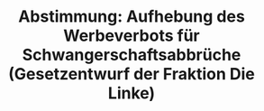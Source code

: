 ---
abstimmung:
  abstimmung: 4
  bundestagssitzung: 83
  legislaturperiode: 19
categories:
- Todo
data:
- title: Abstimmungsergebnis 20190221_4-data.pdf
  url: /res/2021-btw/abstimmungsergebnisse/20190221_4-data.pdf
- title: Abstimmungsergebnis 20190221_4_xls-data.xls
  url: /res/2021-btw/abstimmungsergebnisse/20190221_4_xls-data.xls
- title: Abstimmungsergebnis 20190221_4_xls-datacsv
  url: /res/2021-btw/abstimmungsergebnisse/csv/20190221_4_xls-datacsv
ergebnis:
  afd:
    enthaltung: 0
    gesamt: 91
    ja: 0
    nein: 76
    nichtabgegeben: 15
    ungueltig: 0
  bü90/gr:
    enthaltung: 0
    gesamt: 67
    ja: 65
    nein: 0
    nichtabgegeben: 2
    ungueltig: 0
  cdu/csu:
    enthaltung: 0
    gesamt: 246
    ja: 0
    nein: 232
    nichtabgegeben: 14
    ungueltig: 0
  die linke.:
    enthaltung: 0
    gesamt: 69
    ja: 62
    nein: 0
    nichtabgegeben: 7
    ungueltig: 0
  fdp:
    enthaltung: 5
    gesamt: 80
    ja: 56
    nein: 12
    nichtabgegeben: 7
    ungueltig: 0
  file: 20190221_4_xls-data.xls
  fraktionslos:
    enthaltung: 1
    gesamt: 4
    ja: 0
    nein: 0
    nichtabgegeben: 3
    ungueltig: 0
  spd:
    enthaltung: 0
    gesamt: 152
    ja: 1
    nein: 140
    nichtabgegeben: 11
    ungueltig: 0
layout: abstimmung
links:
- title: Link zu bundestag.de
  url: https://www.bundestag.de/parlament/plenum/abstimmung/abstimmung?id=581
preview: 'Deutscher Bundestag


  83. Sitzung des Deutschen Bundestages

  am Donnerstag, 21. Februar 2019


  Endgültiges Ergebnis der Namentlichen Abstimmung Nr. 4


  Gesetzentwurf der Abgeordneten Cornelia Möhring, Christine Buchholz, Doris Achelwilm,

  weiterer Abgeordneter und der Fraktion DIE LINKE.

  Entwurf eines Gesetzes zur Änderung des Strafgesetzbuches - Aufhebung des Werbeverbots

  für Schwangerschaftsabbrüche

  Drucksachen 19/93 und 19/7965'
tags:
- Todo
title: 'Abstimmung: Aufhebung des Werbeverbots für Schwangerschaftsabbrüche (Gesetzentwurf
  der Fraktion Die Linke)'
---